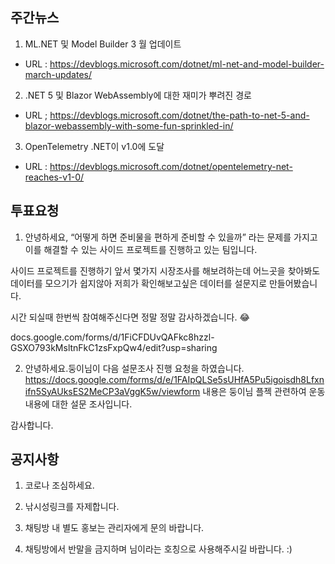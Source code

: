 ## 주간뉴스
1) ML.NET 및 Model Builder 3 월 업데이트
- URL : https://devblogs.microsoft.com/dotnet/ml-net-and-model-builder-march-updates/

2) .NET 5 및 Blazor WebAssembly에 대한 재미가 뿌려진 경로
- URL ; https://devblogs.microsoft.com/dotnet/the-path-to-net-5-and-blazor-webassembly-with-some-fun-sprinkled-in/

3) OpenTelemetry .NET이 v1.0에 도달
- URL : https://devblogs.microsoft.com/dotnet/opentelemetry-net-reaches-v1-0/

## 투표요청
1) 안녕하세요, “어떻게 하면 준비물을 편하게 준비할 수 있을까” 라는 문제를 가지고 이를 해결할 수 있는 사이드 프로젝트를 진행하고 있는 팀입니다. 

사이드 프로젝트를 진행하기 앞서 몇가지 시장조사를 해보려하는데 어느곳을 찾아봐도 데이터를 모으기가 쉽지않아 저희가 확인해보고싶은 데이터를 설문지로 만들어봤습니다. 

시간 되실때 한번씩 참여해주신다면 정말 정말 감사하겠습니다. 😂

docs.google.com/forms/d/1FiCFDUvQAFkc8hzzl-GSXO793kMsltnFkC1zsFxpQw4/edit?usp=sharing

2) 안녕하세요.둥이님이 다음 설문조사 진행 요청을 하였습니다.
https://docs.google.com/forms/d/e/1FAIpQLSe5sUHfA5Pu5igoisdh8Lfxnifn5SyAUksES2MeCP3aVggK5w/viewform
내용은 둥이님 플젝 관련하여 운동 내용에 대한 설문 조사입니다.

감사합니다.
## 공지사항

1) 코로나 조심하세요.

2) 낚시성링크를 자제합니다.

3) 채팅방 내 별도 홍보는 관리자에게 문의 바랍니다. 

4) 채팅방에서 반말을 금지하며 님이라는 호칭으로 사용해주시길 바랍니다. :)
